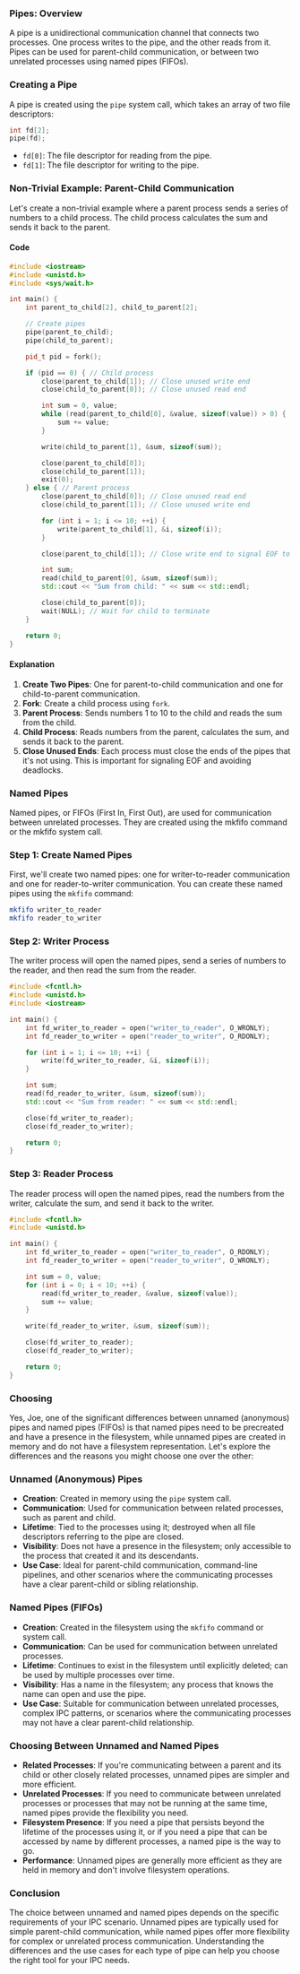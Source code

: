 ### Pipes: Overview

A pipe is a unidirectional communication channel that connects two processes. One process writes to the pipe, and the other reads from it. Pipes can be used for parent-child communication, or between two unrelated processes using named pipes (FIFOs).

### Creating a Pipe

A pipe is created using the `pipe` system call, which takes an array of two file descriptors:

```cpp
int fd[2];
pipe(fd);
```

- `fd[0]`: The file descriptor for reading from the pipe.
- `fd[1]`: The file descriptor for writing to the pipe.

### Non-Trivial Example: Parent-Child Communication

Let's create a non-trivial example where a parent process sends a series of numbers to a child process. The child process calculates the sum and sends it back to the parent.

#### Code

```cpp
#include <iostream>
#include <unistd.h>
#include <sys/wait.h>

int main() {
    int parent_to_child[2], child_to_parent[2];

    // Create pipes
    pipe(parent_to_child);
    pipe(child_to_parent);

    pid_t pid = fork();

    if (pid == 0) { // Child process
        close(parent_to_child[1]); // Close unused write end
        close(child_to_parent[0]); // Close unused read end

        int sum = 0, value;
        while (read(parent_to_child[0], &value, sizeof(value)) > 0) {
            sum += value;
        }

        write(child_to_parent[1], &sum, sizeof(sum));

        close(parent_to_child[0]);
        close(child_to_parent[1]);
        exit(0);
    } else { // Parent process
        close(parent_to_child[0]); // Close unused read end
        close(child_to_parent[1]); // Close unused write end

        for (int i = 1; i <= 10; ++i) {
            write(parent_to_child[1], &i, sizeof(i));
        }

        close(parent_to_child[1]); // Close write end to signal EOF to child

        int sum;
        read(child_to_parent[0], &sum, sizeof(sum));
        std::cout << "Sum from child: " << sum << std::endl;

        close(child_to_parent[0]);
        wait(NULL); // Wait for child to terminate
    }

    return 0;
}
```

#### Explanation

1. **Create Two Pipes**: One for parent-to-child communication and one for child-to-parent communication.
2. **Fork**: Create a child process using `fork`.
3. **Parent Process**: Sends numbers 1 to 10 to the child and reads the sum from the child.
4. **Child Process**: Reads numbers from the parent, calculates the sum, and sends it back to the parent.
5. **Close Unused Ends**: Each process must close the ends of the pipes that it's not using. This is important for signaling EOF and avoiding deadlocks.


### Named Pipes

Named pipes, or FIFOs (First In, First Out), are used for communication between unrelated processes. They are created using the mkfifo command or the mkfifo system call.

### Step 1: Create Named Pipes

First, we'll create two named pipes: one for writer-to-reader communication and one for reader-to-writer communication. You can create these named pipes using the `mkfifo` command:

```bash
mkfifo writer_to_reader
mkfifo reader_to_writer
```

### Step 2: Writer Process

The writer process will open the named pipes, send a series of numbers to the reader, and then read the sum from the reader.

```cpp
#include <fcntl.h>
#include <unistd.h>
#include <iostream>

int main() {
    int fd_writer_to_reader = open("writer_to_reader", O_WRONLY);
    int fd_reader_to_writer = open("reader_to_writer", O_RDONLY);

    for (int i = 1; i <= 10; ++i) {
        write(fd_writer_to_reader, &i, sizeof(i));
    }

    int sum;
    read(fd_reader_to_writer, &sum, sizeof(sum));
    std::cout << "Sum from reader: " << sum << std::endl;

    close(fd_writer_to_reader);
    close(fd_reader_to_writer);

    return 0;
}
```

### Step 3: Reader Process

The reader process will open the named pipes, read the numbers from the writer, calculate the sum, and send it back to the writer.

```cpp
#include <fcntl.h>
#include <unistd.h>

int main() {
    int fd_writer_to_reader = open("writer_to_reader", O_RDONLY);
    int fd_reader_to_writer = open("reader_to_writer", O_WRONLY);

    int sum = 0, value;
    for (int i = 0; i < 10; ++i) {
        read(fd_writer_to_reader, &value, sizeof(value));
        sum += value;
    }

    write(fd_reader_to_writer, &sum, sizeof(sum));

    close(fd_writer_to_reader);
    close(fd_reader_to_writer);

    return 0;
}
```

### Choosing

Yes, Joe, one of the significant differences between unnamed (anonymous) pipes and named pipes (FIFOs) is that named pipes need to be precreated and have a presence in the filesystem, while unnamed pipes are created in memory and do not have a filesystem representation. Let's explore the differences and the reasons you might choose one over the other:

### Unnamed (Anonymous) Pipes

- **Creation**: Created in memory using the `pipe` system call.
- **Communication**: Used for communication between related processes, such as parent and child.
- **Lifetime**: Tied to the processes using it; destroyed when all file descriptors referring to the pipe are closed.
- **Visibility**: Does not have a presence in the filesystem; only accessible to the process that created it and its descendants.
- **Use Case**: Ideal for parent-child communication, command-line pipelines, and other scenarios where the communicating processes have a clear parent-child or sibling relationship.

### Named Pipes (FIFOs)

- **Creation**: Created in the filesystem using the `mkfifo` command or system call.
- **Communication**: Can be used for communication between unrelated processes.
- **Lifetime**: Continues to exist in the filesystem until explicitly deleted; can be used by multiple processes over time.
- **Visibility**: Has a name in the filesystem; any process that knows the name can open and use the pipe.
- **Use Case**: Suitable for communication between unrelated processes, complex IPC patterns, or scenarios where the communicating processes may not have a clear parent-child relationship.

### Choosing Between Unnamed and Named Pipes

- **Related Processes**: If you're communicating between a parent and its child or other closely related processes, unnamed pipes are simpler and more efficient.
- **Unrelated Processes**: If you need to communicate between unrelated processes or processes that may not be running at the same time, named pipes provide the flexibility you need.
- **Filesystem Presence**: If you need a pipe that persists beyond the lifetime of the processes using it, or if you need a pipe that can be accessed by name by different processes, a named pipe is the way to go.
- **Performance**: Unnamed pipes are generally more efficient as they are held in memory and don't involve filesystem operations.

### Conclusion

The choice between unnamed and named pipes depends on the specific requirements of your IPC scenario. Unnamed pipes are typically used for simple parent-child communication, while named pipes offer more flexibility for complex or unrelated process communication. Understanding the differences and the use cases for each type of pipe can help you choose the right tool for your IPC needs.